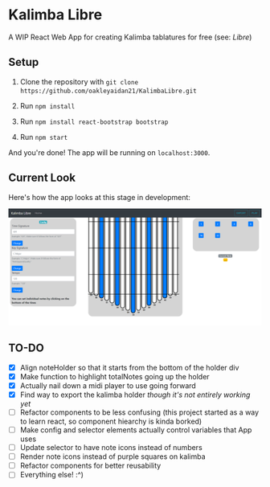 # Kalimba Libre

A WIP React Web App for creating Kalimba tablatures for free (see: _Libre_)

## Setup

1. Clone the repository with
   `git clone https://github.com/oakleyaidan21/KalimbaLibre.git`

2. Run `npm install`

3. Run `npm install react-bootstrap bootstrap`

4. Run `npm start`

And you're done! The app will be running on `localhost:3000`.

## Current Look

Here's how the app looks at this stage in development:

![alt_text](https://github.com/oakleyaidan21/KalimbaLibre/blob/master/public/wipS.PNG)

## TO-DO

- [x] Align noteHolder so that it starts from the bottom of the holder div
- [x] Make function to highlight totalNotes going up the holder
- [x] Actually nail down a midi player to use going forward
- [x] Find way to export the kalimba holder _though it's not entirely working yet_
- [ ] Refactor components to be less confusing (this project started as a way to learn react, so component hiearchy is kinda borked)
- [ ] Make config and selector elements actually control variables that App uses
- [ ] Update selector to have note icons instead of numbers
- [ ] Render note icons instead of purple squares on kalimba
- [ ] Refactor components for better reusability
- [ ] Everything else! :^)
